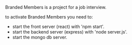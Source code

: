 Branded Members is a project for a job interview.

to activate Branded Members you need to:
- start the front server (react) with 'npm start'.
- start the backend server (express) with 'node server.js'.
- start the mongo db server.
